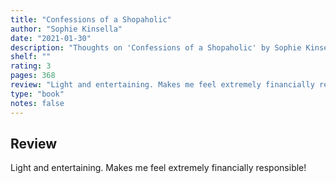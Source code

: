 ```yaml
---
title: "Confessions of a Shopaholic"
author: "Sophie Kinsella"
date: "2021-01-30"
description: "Thoughts on 'Confessions of a Shopaholic' by Sophie Kinsella."
shelf: ""
rating: 3
pages: 368
review: "Light and entertaining. Makes me feel extremely financially responsible!"
type: "book"
notes: false
---
```


## Review

Light and entertaining. Makes me feel extremely financially responsible!
